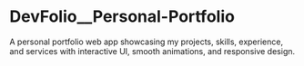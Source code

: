 # DevFolio__Personal-Portfolio
A personal portfolio web app showcasing my projects, skills, experience, and services with interactive UI, smooth animations, and responsive design.
